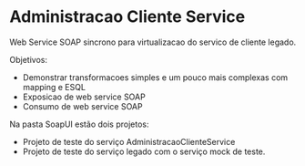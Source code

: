 Administracao Cliente Service
=======================

Web Service SOAP sincrono para virtualizacao do servico de cliente legado.

Objetivos:
+ Demonstrar transformacoes simples e um pouco mais complexas com mapping e ESQL
+ Exposicao de web service SOAP
+ Consumo de web service SOAP

Na pasta SoapUI estão dois projetos:
+ Projeto de teste do serviço AdministracaoClienteService
+ Projeto de teste do serviço legado com o serviço mock de teste.
